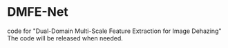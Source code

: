 # DMFE-Net
code for "Dual-Domain Multi-Scale Feature Extraction for Image Dehazing"
The code will be released when needed.
